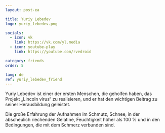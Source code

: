 ```yaml
---
layout: post-ea

title: Yuriy Lebedev
logo: yuriy_lebedev.png

socials:
  - icon: vk
    link: https://vk.com/yl.media
  - icon: youtube-play
    link: https://youtube.com/rvedroid

category: friends
order: 5

lang: de
ref: yuriy_lebedev_friend
---
```


Yuriy Lebedev ist einer der ersten Menschen, die geholfen haben, das Projekt „Lincoln virus“ zu realisieren, und er hat den wichtigen Beitrag zu seiner Herausbildung geleistet.

Die große Erfahrung der Aufnahmen im Schmutz, Schnee, in der abscheulich riechenden Gelatine, Feuchtigkeit höher als 100 % und in den Bedingungen, die mit dem Schmerz verbunden sind.





